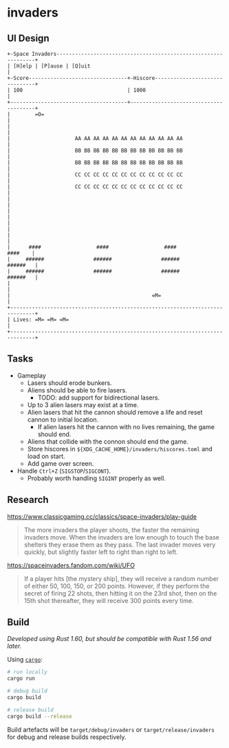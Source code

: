 # invaders

## UI Design


```
+-Space Invaders---------------------------------------------------------------+
| [H]elp | [P]ause | [Q]uit                                                    |
+-Score--------------------------------+-Hiscore-------------------------------+
| 100                                  | 1000                                  |
+--------------------------------------+---------------------------------------+
|        =O=                                                                   |
|                                                                              |
|                     AA AA AA AA AA AA AA AA AA AA AA AA                      |
|                     BB BB BB BB BB BB BB BB BB BB BB BB                      |
|                     BB BB BB BB BB BB BB BB BB BB BB BB                      |
|                     CC CC CC CC CC CC CC CC CC CC CC CC                      |
|                     CC CC CC CC CC CC CC CC CC CC CC CC                      |
|                                                                              |
|                                                                              |
|                                                                              |
|                                                                              |
|      ####                  ####                  ####                ####    |
|     ######                ######                ######              ######   |
|     ######                ######                ######              ######   |
|                                                                              |
|                                              =M=                             |
+------------------------------------------------------------------------------+
| Lives: =M= =M= =M=                                                           |
+------------------------------------------------------------------------------+
```

## Tasks

- Gameplay
    - Lasers should erode bunkers.
    - Aliens should be able to fire lasers.
        - TODO: add support for bidirectional lasers.
    - Up to 3 alien lasers may exist at a time.
    - Alien lasers that hit the cannon should remove a life and reset cannon to initial location.
        - If alien lasers hit the cannon with no lives remaining, the game should end.
    - Aliens that collide with the connon should end the game.
    - Store hiscores in `${XDG_CACHE_HOME}/invaders/hiscores.toml` and load on start.
    - Add game over screen.
- Handle `Ctrl+Z` (`SIGSTOP`/`SIGCONT`).
    - Probably worth handling `SIGINT` properly as well.

## Research

https://www.classicgaming.cc/classics/space-invaders/play-guide

> The more invaders the player shoots, the faster the remaining invaders move. When the invaders are low enough to touch the base shelters they erase them as they pass. The last invader moves very quickly, but slightly faster left to right than right to left.

https://spaceinvaders.fandom.com/wiki/UFO

> If a player hits [the mystery ship], they will receive a random number of either 50, 100, 150, or 200 points. However, if they perform the secret of firing 22 shots, then hitting it on the 23rd shot, then on the 15th shot thereafter, they will receive 300 points every time.

## Build

*Developed using Rust 1.60, but should be compatible with Rust 1.56 and later.*

Using [`cargo`](https://doc.rust-lang.org/cargo/getting-started/installation.html):

```sh
# run locally
cargo run

# debug build
cargo build

# release build
cargo build --release
```

Build artefacts will be `target/debug/invaders` or `target/release/invaders` for debug and release
builds respectively.

